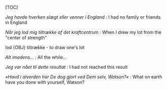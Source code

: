 [TOC]

_Jeg havde hverken slægt eller venner i England_
: I had no family or friends in England

_Når jeg lod mig tiltrække af det kraftcentrum_
: When I drew my lot from the "center of strength"

lod {OBJ} tiltrække - to draw one's lot

_Alt imedens..._
: All the while...

_Jeg var nået til dette resultat_
: I had not reached this result

_»Havd i alverden har De dog gjort ved Dem selv, Watson?«_
: What on earth have you done with yourself, Watson?



